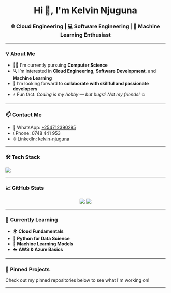 <h1 align="center">Hi 👋, I'm Kelvin Njuguna</h1>
<h3 align="center">🌐 Cloud Engineering | 💻 Software Engineering | 🤖 Machine Learning Enthusiast</h3>

---

### 💡 About Me

- 👨‍🎓 I'm currently pursuing **Computer Science**
- 🔍 I’m interested in **Cloud Engineering**, **Software Development**, and **Machine Learning**
- 🤝 I’m looking forward to **collaborate with skillful and passionate developers**
- ⚡ Fun fact: *Coding is my hobby — but bugs? Not my friends! ☺️*

---

### 📫 Contact Me

- 📱 WhatsApp: [+254712390295](https://wa.me/254712390295)
- 📞 Phone: 0748 441 953
- 🌐 LinkedIn: [kelvin-njuguna](https://www.linkedin.com/in/kelvin-njuguna-769085339)

---

### 🛠️ Tech Stack

<p align="left">
  <img src="https://skillicons.dev/icons?i=python,java,cpp,html,css,javascript,git,github,linux,docker" />
</p>

---

### 📈 GitHub Stats

<p align="center">
  <img src="https://github-readme-stats.vercel.app/api?username=kelvinnjugunaBCS&show_icons=true&theme=tokyonight" />
  <img src="https://github-readme-streak-stats.herokuapp.com/?user=kelvinnjugunaBCS&theme=tokyonight" />
</p>

---

### 🧠 Currently Learning

- 🌍 **Cloud Fundamentals**
- 🐍 **Python for Data Science**
- 🧠 **Machine Learning Models**
- ☁️ **AWS & Azure Basics**

---

### 📌 Pinned Projects

Check out my pinned repositories below to see what I'm working on!

---

<!---
kelvinnjugunaBCS/kelvinnjugunaBCS is a ✨ special ✨ repository because its `README.md` (this file) appears on your GitHub profile.
You can click the Preview link to take a look at your changes.
--->
